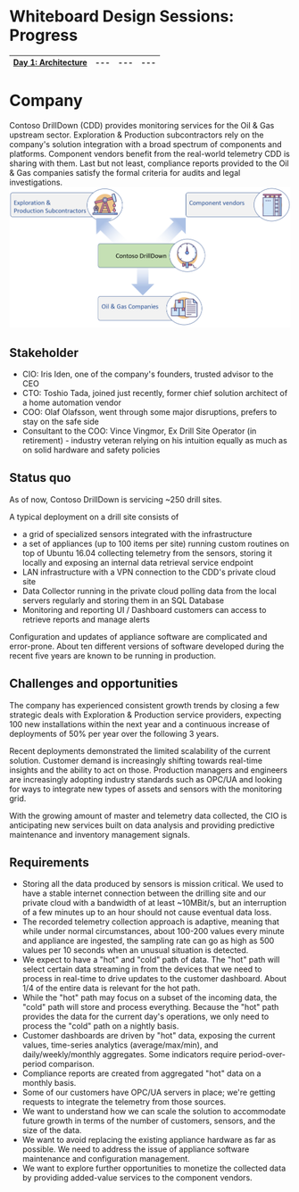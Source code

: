 # Whiteboard Design Sessions: Progress
| [Day 1: Architecture](day1_architecture.md) | --- | --- | --- |
| --- | --- | --- | --- |

# Company
Contoso DrillDown (CDD) provides monitoring services for the Oil & Gas upstream sector. Exploration & Production subcontractors rely on the company's solution integration with a broad spectrum of components and platforms. Component vendors benefit from the real-world telemetry CDD is sharing with them. Last but not least, compliance reports provided to the Oil & Gas companies satisfy the formal criteria for audits and legal investigations.
![Services](media/services.png)

## Stakeholder
* CIO: Iris Iden, one of the company's founders, trusted advisor to the CEO
* CTO: Toshio Tada, joined just recently, former chief solution architect of a home automation vendor
* COO: Olaf Olafsson, went through some major disruptions, prefers to stay on the safe side
* Consultant to the COO: Vince Vingmor, Ex Drill Site Operator (in retirement) - industry veteran relying on his intuition equally as much as on solid hardware and safety policies

## Status quo
As of now, Contoso DrillDown is servicing ~250 drill sites.

A typical deployment on a drill site consists of
* a grid of specialized sensors integrated with the infrastructure
* a set of appliances (up to 100 items per site) running custom routines on top of Ubuntu 16.04 collecting telemetry from the sensors, storing it locally and exposing an internal data retrieval service endpoint
* LAN infrastructure with a VPN connection to the CDD's private cloud site
* Data Collector running in the private cloud polling data from the local servers regularly and storing them in an SQL Database
* Monitoring and reporting UI / Dashboard customers can access to retrieve reports and manage alerts

Configuration and updates of appliance software are complicated and error-prone. About ten different versions of software developed during the recent five years are known to be running in production.

## Challenges and opportunities

The company has experienced consistent growth trends by closing a few strategic deals with Exploration & Production service providers, expecting 100 new installations within the next year and a continuous increase of deployments of 50% per year over the following 3 years. 

Recent deployments demonstrated the limited scalability of the current solution. Customer demand is increasingly shifting towards real-time insights and the ability to act on those. Production managers and engineers are increasingly adopting industry standards such as OPC/UA and looking for ways to integrate new types of assets and sensors with the monitoring grid.

With the growing amount of master and telemetry data collected, the CIO is anticipating new services built on data analysis and providing predictive maintenance and inventory management signals.

## Requirements

* Storing all the data produced by sensors is mission critical. We used to have a stable internet connection between the drilling site and our private cloud with a bandwidth of at least ~10MBit/s, but an interruption of a few minutes up to an hour should not cause eventual data loss.
* The recorded telemetry collection approach is adaptive, meaning that while under normal circumstances, about 100-200 values every minute and appliance are ingested, the sampling rate can go as high as 500 values per 10 seconds when an unusual situation is detected.   
* We expect to have a "hot" and "cold" path of data. The "hot" path will select certain data streaming in from the devices that we need to process in real-time to drive updates to the customer dashboard. About 1/4 of the entire data is relevant for the hot path. 
* While the "hot" path may focus on a subset of the incoming data, the "cold" path will store and process everything. Because the "hot" path provides the data for the current day's operations, we only need to process the "cold" path on a nightly basis. 
* Customer dashboards are driven by "hot" data, exposing the current values, time-series analytics (average/max/min), and daily/weekly/monthly aggregates. Some indicators require period-over-period comparison.
* Compliance reports are created from aggregated "hot" data on a monthly basis.
* Some of our customers have OPC/UA servers in place; we're getting requests to integrate the telemetry from those sources.
* We want to understand how we can scale the solution to accommodate future growth in terms of the number of customers, sensors, and the size of the data.
* We want to avoid replacing the existing appliance hardware as far as possible. We need to address the issue of appliance software maintenance and configuration management.
* We want to explore further opportunities to monetize the collected data by providing added-value services to the component vendors.
